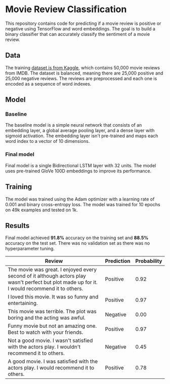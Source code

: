 # Movie Review Classification

This repository contains code for predicting if a movie review is positive or negative using TensorFlow and word embeddings. The goal is to build a binary classifier that can accurately classify the sentiment of a movie review.

## Data

The training [dataset is from Kaggle](https://www.kaggle.com/datasets/lakshmi25npathi/imdb-dataset-of-50k-movie-reviews), which contains 50,000 movie reviews from IMDB. The dataset is balanced, meaning there are 25,000 positive and 25,000 negative reviews. The reviews are preprocessed and each one is encoded as a sequence of word indexes.

## Model

### Baseline
The baseline model is a simple neural network that consists of an embedding layer, a global average pooling layer, and a dense layer with sigmoid activation. The embedding layer isn't pre-trained and maps each word index to a vector of 10 dimensions.

### Final model
Final model is a single Bidirectional LSTM layer with 32 units. The model uses pre-trained GloVe 100D embeddings to improve its performance.

## Training

The model was trained using the Adam optimizer with a learning rate of 0.001 and binary cross-entropy loss. The model was trained for 10 epochs on 49k examples and tested on 1k.

## Results

Final model achieved **91.8%** accuracy on the training set and **88.5%** accuracy on the test set. There was no validation set as there was no hyperparameter tuning.

| Review | Prediction | Probability |
|--------|------------|-------------|
| The movie was great. I enjoyed every second of it although actors play wasn't perfect but plot made up for it. I would recommend it to others. | Positive | 0.92 |
| I loved this movie. It was so funny and entertaining. | Positive | 0.97 |
| This movie was terrible. The plot was boring and the acting was awful. | Negative | 0.00 |
| Funny movie but not an amazing one. Best to watch with your friends. | Positive | 0.97 |
| Not a good movie. I wasn't satisfied with the actors play. I wouldn't recommend it to others. | Negative | 0.45 |
| A good movie. I was satisfied with the actors play. I would recommend it to others. | Positive | 0.78 |

